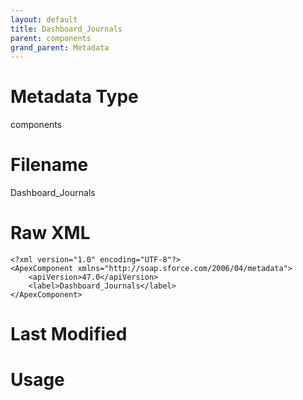 ```yaml
---
layout: default
title: Dashboard_Journals
parent: components
grand_parent: Metadata
---
```

# Metadata Type
components


# Filename 
Dashboard_Journals


# Raw XML
```
<?xml version="1.0" encoding="UTF-8"?>
<ApexComponent xmlns="http://soap.sforce.com/2006/04/metadata">
    <apiVersion>47.0</apiVersion>
    <label>Dashboard_Journals</label>
</ApexComponent>
```


# Last Modified


# Usage
